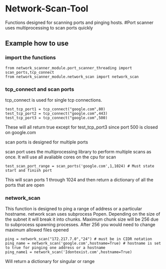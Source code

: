 # Network-Scan-Tool

Functions designed for scanning ports and pinging hosts.
#Port scanner uses multiprocessing to scan ports quickly

## Example how to use
### import the functions

```
from network_scanner_module.port_scanner_threading import scan_ports,tcp_connect
from network_scanner_module.network_scan import network_scan
```

### tcp_connect and scan ports
tcp_connect is used for single tcp connections.


```
test_tcp_port1 = tcp_connect("google.com",80)
test_tcp_port2 = tcp_connect("google.com",443)
test_tcp_port3 = tcp_connect("google.com",500)
```
These will all return true except for test_tcp_port3 since port 500 is closed on google.com


scan ports is designed for multiple ports

scan port uses the multiprocessing library to perform multiple scans as once. It will use all avaliable cores on the cpu for scan
```
test_scan_port_range = scan_ports('google.com',1,1024) # Must state start and finish port
```

This will scan ports 1 through 1024 and then return a dictionary of all the ports that are open

### network_scan
This function is designed to ping a range of address or a particular hostname.
network scan uses subprocess Popen. Depending on the size of the subnet it will break it into chunks. Maximum chunk size will be 256 due to subprocess spawning processes. After 256 you would need to change maximum allowed files opened

```
ping = network_scan("172.217.7.0","24") # must be in CIDR notation
ping_name = network_scan('google.com',hostname=True) # hostname is set to true for pinging one address or a hostname
ping_name1 = network_scan('Idontexist.com',hostname=True) 
```

Will return a dictionary for singular or range
